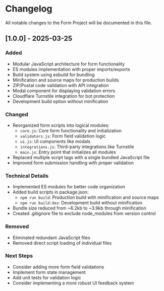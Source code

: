 # Changelog

All notable changes to the Form Project will be documented in this file.

## [1.0.0] - 2025-03-25

### Added
- Modular JavaScript architecture for form functionality
- ES modules implementation with proper imports/exports
- Build system using esbuild for bundling
- Minification and source maps for production builds
- ZIP/Postal code validation with API integration
- Modal component for displaying validation errors
- Cloudflare Turnstile integration for bot protection
- Development build option without minification

### Changed
- Reorganized form scripts into logical modules:
  - `core.js`: Core form functionality and initialization
  - `validators.js`: Form field validation logic
  - `ui.js`: UI components like modals
  - `integrations.js`: Third-party integrations like Turnstile
  - `main.js`: Entry point that initializes all modules
- Replaced multiple script tags with a single bundled JavaScript file
- Improved form submission handling with proper validation

### Technical Details
- Implemented ES modules for better code organization
- Added build scripts in package.json:
  - `npm run build`: Production build with minification and source maps
  - `npm run build:dev`: Development build without minification
- Bundle size reduced from ~6.2kb to ~3.9kb through minification
- Created .gitignore file to exclude node_modules from version control

### Removed
- Eliminated redundant JavaScript files
- Removed direct script loading of individual files

### Next Steps
- Consider adding more form field validations
- Implement form state management
- Add unit tests for validation logic
- Consider implementing a more robust UI feedback system
